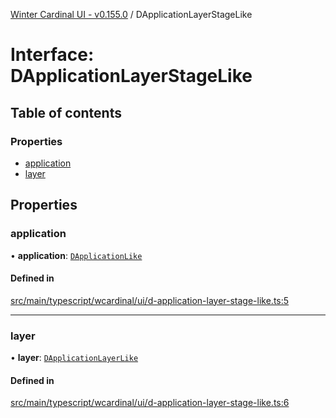 [Winter Cardinal UI - v0.155.0](../index.md) / DApplicationLayerStageLike

# Interface: DApplicationLayerStageLike

## Table of contents

### Properties

- [application](DApplicationLayerStageLike.md#application)
- [layer](DApplicationLayerStageLike.md#layer)

## Properties

### application

• **application**: [`DApplicationLike`](DApplicationLike.md)

#### Defined in

[src/main/typescript/wcardinal/ui/d-application-layer-stage-like.ts:5](https://github.com/winter-cardinal/winter-cardinal-ui/blob/v0.155.0/src/main/typescript/wcardinal/ui/d-application-layer-stage-like.ts#L5)

___

### layer

• **layer**: [`DApplicationLayerLike`](DApplicationLayerLike.md)

#### Defined in

[src/main/typescript/wcardinal/ui/d-application-layer-stage-like.ts:6](https://github.com/winter-cardinal/winter-cardinal-ui/blob/v0.155.0/src/main/typescript/wcardinal/ui/d-application-layer-stage-like.ts#L6)
